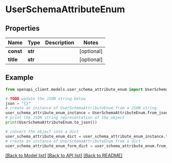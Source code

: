 # UserSchemaAttributeEnum


## Properties

Name | Type | Description | Notes
------------ | ------------- | ------------- | -------------
**const** | **str** |  | [optional] 
**title** | **str** |  | [optional] 

## Example

```python
from openapi_client.models.user_schema_attribute_enum import UserSchemaAttributeEnum

# TODO update the JSON string below
json = "{}"
# create an instance of UserSchemaAttributeEnum from a JSON string
user_schema_attribute_enum_instance = UserSchemaAttributeEnum.from_json(json)
# print the JSON string representation of the object
print(UserSchemaAttributeEnum.to_json())

# convert the object into a dict
user_schema_attribute_enum_dict = user_schema_attribute_enum_instance.to_dict()
# create an instance of UserSchemaAttributeEnum from a dict
user_schema_attribute_enum_form_dict = user_schema_attribute_enum.from_dict(user_schema_attribute_enum_dict)
```
[[Back to Model list]](../README.md#documentation-for-models) [[Back to API list]](../README.md#documentation-for-api-endpoints) [[Back to README]](../README.md)


